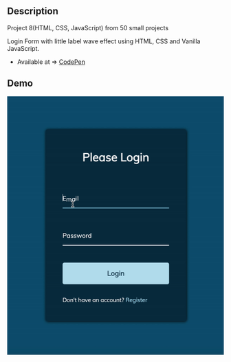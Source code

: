 ## Description 

Project 8(HTML, CSS, JavaScript) from 50 small projects

Login Form with little label wave effect using HTML, CSS and Vanilla JavaScript.

* Available at => [CodePen](https://codepen.io/geritooo123/full/rNMrbgZ)

## Demo

![demo gif](./example.gif)
